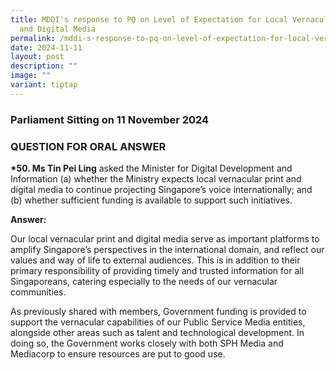 ```yaml
---
title: MDDI's response to PQ on Level of Expectation for Local Vernacular Print
  and Digital Media
permalink: /mddi-s-response-to-pq-on-level-of-expectation-for-local-vernacular-print-and-digital-media/
date: 2024-11-11
layout: post
description: ""
image: ""
variant: tiptap
---
```

<h3>Parliament Sitting on 11 November 2024</h3>
<h3>QUESTION FOR ORAL ANSWER</h3>
<p><strong>*50. Ms Tin Pei Ling</strong> asked the Minister for Digital Development
and Information (a) whether the Ministry expects local vernacular print
and digital media to continue projecting Singapore’s voice internationally;
and (b) whether sufficient funding is available to support such initiatives.</p>
<p><strong>Answer:</strong>
</p>
<p>Our local vernacular print and digital media serve as important platforms
to amplify Singapore’s perspectives in the international domain, and reflect
our values and way of life to external audiences. This is in addition to
their primary responsibility of providing timely and trusted information
for all Singaporeans, catering especially to the needs of our vernacular
communities.</p>
<p>As previously shared with members, Government funding is provided to support
the vernacular capabilities of our Public Service Media entities, alongside
other areas such as talent and technological development. In doing so,
the Government works closely with both SPH Media and Mediacorp to ensure
resources are put to good use.</p>
